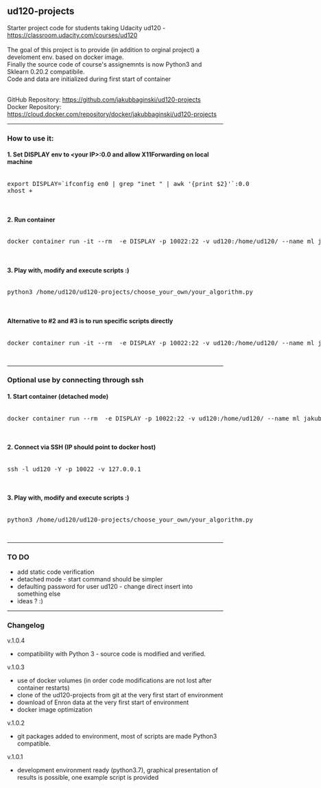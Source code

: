 ## ud120-projects


Starter project code for students taking Udacity ud120 - https://classroom.udacity.com/courses/ud120 <br><br>
The goal of this project is to provide (in addition to orginal project) a develoment env. based on docker image.<br>
Finally the source code of course's assignemnts is now Python3 and Sklearn 0.20.2 compatibile.<br>
Code and data are initialized during first start of container<br><br>

GitHub Repository: https://github.com/jakubbaginski/ud120-projects <br>
Docker Repository: https://cloud.docker.com/repository/docker/jakubbaginski/ud120-projects

------------------------------------------------------

### How to use it:

#### 1. Set DISPLAY env to \<your IP\>:0.0 and allow X11Forwarding on local machine
<xmp>
export DISPLAY=`ifconfig en0 | grep "inet " | awk '{print $2}'`:0.0
xhost +
</xmp>
<br>

#### 2. Run container 
<xmp>
docker container run -it --rm  -e DISPLAY -p 10022:22 -v ud120:/home/ud120/ --name ml jakubbaginski/ud120-projects:debian-python3-1.0.4
</xmp>
<br>

#### 3. Play with, modify and execute scripts :)
<xmp>
python3 /home/ud120/ud120-projects/choose_your_own/your_algorithm.py
</xmp>
<br>

#### Alternative to #2 and #3 is to run specific scripts directly
<xmp>
docker container run -it --rm  -e DISPLAY -p 10022:22 -v ud120:/home/ud120/ --name ml jakubbaginski/ud120-projects:debian-python3-1.0.4 python3 /home/ud120/ud120-projects/choose_your_own/your_algorithm.py
</xmp>
<br>

------------------------------------------------------

### Optional use by connecting through ssh

#### 1. Start container (detached mode)
<xmp>
docker container run --rm  -e DISPLAY -p 10022:22 -v ud120:/home/ud120/ --name ml jakubbaginski/ud120-projects:debian-python3-1.0.4 /bin/bash -c 'while [ 1 ]; do sleep 30; done;'
</xmp>
<br>

#### 2. Connect via SSH (IP should point to docker host)
<xmp>
ssh -l ud120 -Y -p 10022 -v 127.0.0.1
</xmp>
<br>

#### 3. Play with, modify and execute scripts :)
<xmp>
python3 /home/ud120/ud120-projects/choose_your_own/your_algorithm.py
</xmp>
<br>

------------------------------------------------------

### TO DO

- add static code verification
- detached mode - start command should be simpler
- defaulting password for user ud120 - change direct insert into something else 
- ideas ? :)

------------------------------------------------------

### Changelog

v.1.0.4
- compatibility with Python 3 - source code is modified and verified.

v.1.0.3
- use of docker volumes (in order code modifications are not lost after container restarts)
- clone of the ud120-projects from git at the very first start of environment
- download of Enron data at the very first start of environment
- docker image optimization

v.1.0.2
- git packages added to environment, most of scripts are made Python3 compatible. 

v.1.0.1
- development environment ready (python3.7), graphical presentation of results is possible, one example script is provided
